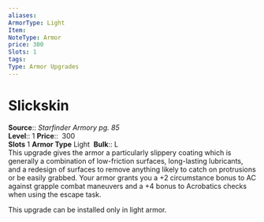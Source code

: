 ```yaml
---
aliases: 
ArmorType: Light
Item:
NoteType: Armor
price: 300
Slots: 1
tags: 
Type: Armor Upgrades
---
```


# Slickskin

**Source**:: _Starfinder Armory pg. 85_  
**Level**:: 1
**Price**::  300  
**Slots** 1 **Armor Type** Light 
**Bulk**:: L  
This upgrade gives the armor a particularly slippery coating which is generally a combination of low-friction surfaces, long-lasting lubricants, and a redesign of surfaces to remove anything likely to catch on protrusions or be easily grabbed. Your armor grants you a +2 circumstance bonus to AC against grapple combat maneuvers and a +4 bonus to Acrobatics checks when using the escape task.  
  
This upgrade can be installed only in light armor.
